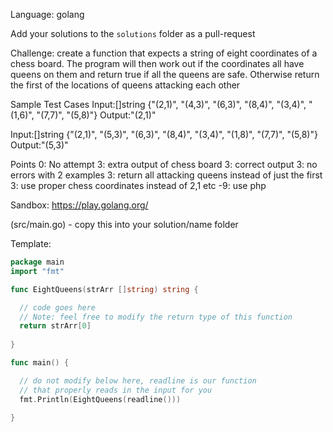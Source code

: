 Language: golang

Add your solutions to the `solutions` folder as a pull-request

Challenge: create a function that expects a string of eight coordinates of a chess board.
The program will then work out if the coordinates all have queens on them and return true if all the queens are safe.
Otherwise return the first of the locations of queens attacking each other

Sample Test Cases
Input:[]string {"(2,1)", "(4,3)", "(6,3)", "(8,4)", "(3,4)", "(1,6)", "(7,7)", "(5,8)"}
Output:"(2,1)"

Input:[]string {"(2,1)", "(5,3)", "(6,3)", "(8,4)", "(3,4)", "(1,8)", "(7,7)", "(5,8)"}
Output:"(5,3)"

Points
0: No attempt
3: extra output of chess board
3: correct output
3: no errors with 2 examples
3: return all attacking queens instead of just the first
3: use proper chess coordinates instead of 2,1 etc
-9: use php 

Sandbox: https://play.golang.org/

(src/main.go) - copy this into your solution/name folder

Template:

```go
package main
import "fmt"

func EightQueens(strArr []string) string { 

  // code goes here   
  // Note: feel free to modify the return type of this function 
  return strArr[0]
            
}

func main() {

  // do not modify below here, readline is our function
  // that properly reads in the input for you
  fmt.Println(EightQueens(readline()))

}
```
